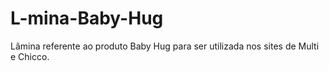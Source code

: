 # L-mina-Baby-Hug
Lâmina referente ao produto Baby Hug para ser utilizada nos sites de Multi e Chicco.
